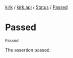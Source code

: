 [kirk](../../index.md) / [kirk.api](../index.md) / [Status](index.md) / [Passed](./-passed.md)

# Passed

`Passed`

The assertion passed.

